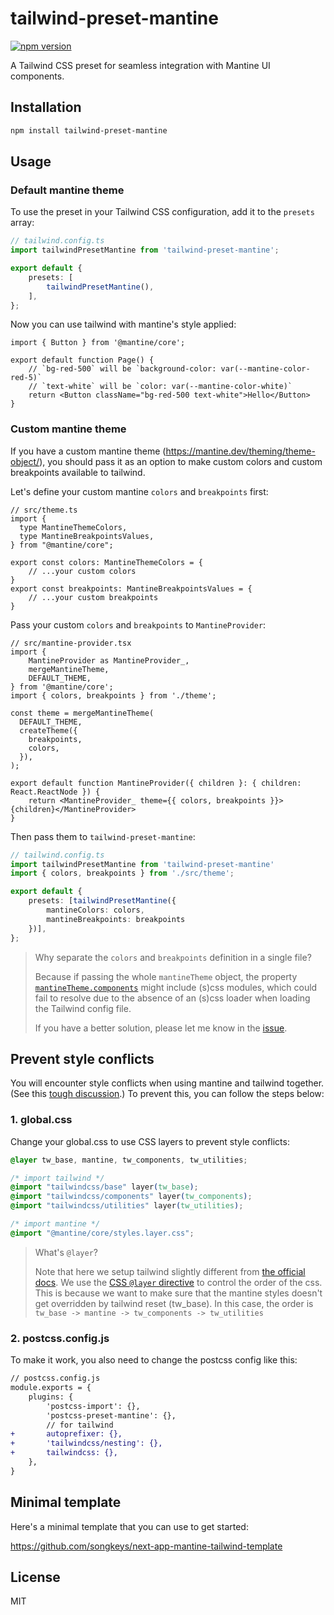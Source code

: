 # tailwind-preset-mantine

[![npm version](https://img.shields.io/npm/v/tailwind-preset-mantine.svg)](https://www.npmjs.com/package/tailwind-preset-mantine)

A Tailwind CSS preset for seamless integration with Mantine UI components.

## Installation

```bash
npm install tailwind-preset-mantine
```

## Usage

### Default mantine theme

To use the preset in your Tailwind CSS configuration, add it to the `presets` array:

```ts
// tailwind.config.ts
import tailwindPresetMantine from 'tailwind-preset-mantine';

export default {
	presets: [
		tailwindPresetMantine(),
	],
};
```

Now you can use tailwind with mantine's style applied:

```tsx
import { Button } from '@mantine/core';

export default function Page() {
	// `bg-red-500` will be `background-color: var(--mantine-color-red-5)`
	// `text-white` will be `color: var(--mantine-color-white)`
	return <Button className="bg-red-500 text-white">Hello</Button>
}
```

### Custom mantine theme

If you have a custom mantine theme (https://mantine.dev/theming/theme-object/), you should pass it as an option to make custom colors and custom breakpoints available to tailwind.

Let's define your custom mantine `colors` and `breakpoints` first:

```tsx
// src/theme.ts
import {
  type MantineThemeColors,
  type MantineBreakpointsValues,
} from "@mantine/core";

export const colors: MantineThemeColors = {
	// ...your custom colors
}
export const breakpoints: MantineBreakpointsValues = {
	// ...your custom breakpoints
}
```

Pass your custom `colors` and `breakpoints` to `MantineProvider`:

```tsx
// src/mantine-provider.tsx
import {
	MantineProvider as MantineProvider_,
	mergeMantineTheme,
	DEFAULT_THEME,
} from '@mantine/core';
import { colors, breakpoints } from './theme';

const theme = mergeMantineTheme(
  DEFAULT_THEME,
  createTheme({
    breakpoints,
    colors,
  }),
);

export default function MantineProvider({ children }: { children: React.ReactNode }) {
	return <MantineProvider_ theme={{ colors, breakpoints }}>{children}</MantineProvider>
}
```

Then pass them to `tailwind-preset-mantine`:

```ts
// tailwind.config.ts
import tailwindPresetMantine from 'tailwind-preset-mantine'
import { colors, breakpoints } from './src/theme';

export default {
	presets: [tailwindPresetMantine({
		mantineColors: colors,
		mantineBreakpoints: breakpoints
	})],
};
```

> Why separate the `colors` and `breakpoints` definition in a single file?
>
> Because if passing the whole `mantineTheme` object, the property [`mantineTheme.components`](https://mantine.dev/theming/theme-object/#components) might include (s)css modules, which could fail to resolve due to the absence of an (s)css loader when loading the Tailwind config file.
>
> If you have a better solution, please let me know in the [issue](https://github.com/songkeys/tailwind-preset-mantine/issues).

## Prevent style conflicts

You will encounter style conflicts when using mantine and tailwind together. (See this [tough discussion](https://github.com/orgs/mantinedev/discussions/1672).) To prevent this, you can follow the steps below:

### 1. global.css

Change your global.css to use CSS layers to prevent style conflicts:

```css
@layer tw_base, mantine, tw_components, tw_utilities;

/* import tailwind */
@import "tailwindcss/base" layer(tw_base);
@import "tailwindcss/components" layer(tw_components);
@import "tailwindcss/utilities" layer(tw_utilities);

/* import mantine */
@import "@mantine/core/styles.layer.css";
```

> What's `@layer`?
>
> Note that here we setup tailwind slightly different from [the official docs](https://arc.net/l/quote/eifghbsm). We use the [CSS `@layer` directive](https://developer.mozilla.org/en-US/docs/Web/CSS/@layer) to control the order of the css. This is because we want to make sure that the mantine styles doesn't get overridden by tailwind reset (tw_base). In this case, the order is `tw_base -> mantine -> tw_components -> tw_utilities`

### 2. postcss.config.js

To make it work, you also need to change the postcss config like this:

```diff
// postcss.config.js
module.exports = {
	plugins: {
		'postcss-import': {},
		'postcss-preset-mantine': {},
		// for tailwind
+		autoprefixer: {},
+		'tailwindcss/nesting': {},
+		tailwindcss: {},
	},
}
```

## Minimal template

Here's a minimal template that you can use to get started:

<https://github.com/songkeys/next-app-mantine-tailwind-template>

## License

MIT

